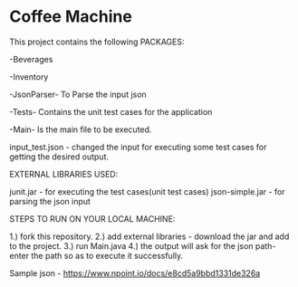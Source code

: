 # Coffee Machine 

This project contains the following PACKAGES:

-Beverages

-Inventory

-JsonParser- To Parse the input json

-Tests- Contains the unit test cases for the application

-Main- Is the main file to be executed.

input_test.json - changed the input for executing some test cases for getting the desired output.

EXTERNAL LIBRARIES USED:

junit.jar - for executing the test cases(unit test cases)
json-simple.jar - for parsing the json input

STEPS TO RUN ON YOUR LOCAL MACHINE:

1.) fork this repository.
2.) add external libraries - download the jar and add to the project.
3.) run Main.java
4.) the output will ask for the json path- enter the path so as to execute it successfully.

Sample json - https://www.npoint.io/docs/e8cd5a9bbd1331de326a
